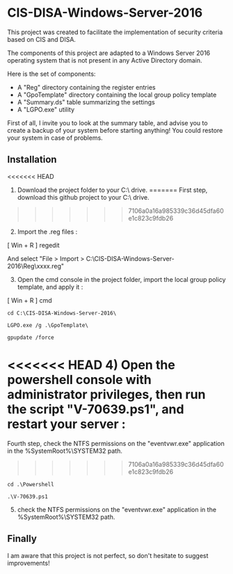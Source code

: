 # CIS-DISA-Windows-Server-2016

This project was created to facilitate the implementation of security criteria based on CIS and DISA.

The components of this project are adapted to a Windows Server 2016 operating system that is not present in any Active Directory domain.

Here is the set of components:
- A "Reg" directory containing the register entries
- A "GpoTemplate" directory containing the local group policy template
- A "Summary.ds" table summarizing the settings
- A "LGPO.exe" utility

First of all, I invite you to look at the summary table, and advise you to create a backup of your system before starting anything! You could restore your system in case of problems.


## Installation

<<<<<<< HEAD
1) Download the project folder to your C:\ drive.
=======
First step, download this github project to your C:\ drive.
>>>>>>> 7106a0a16a985339c36d45dfa60e1c823c9fdb26


2) Import the .reg files :

[ Win + R ] regedit

And select "File > Import > C:\CIS-DISA-Windows-Server-2016\Reg\xxxx.reg"


3) Open the cmd console in the project folder, import the local group policy template, and apply it :

[ Win + R ] cmd

```
cd C:\CIS-DISA-Windows-Server-2016\
```
```
LGPO.exe /g .\GpoTemplate\
```
```
gpupdate /force
```

<<<<<<< HEAD
4) Open the powershell console with administrator privileges, then run the script "V-70639.ps1", and restart your server :
=======
Fourth step, check the NTFS permissions on the "eventvwr.exe" application in the %SystemRoot%\SYSTEM32 path.
>>>>>>> 7106a0a16a985339c36d45dfa60e1c823c9fdb26

```
cd .\Powershell
```
```
.\V-70639.ps1
```

5) check the NTFS permissions on the "eventvwr.exe" application in the %SystemRoot%\SYSTEM32 path.



## Finally

I am aware that this project is not perfect, so don't hesitate to suggest improvements!
